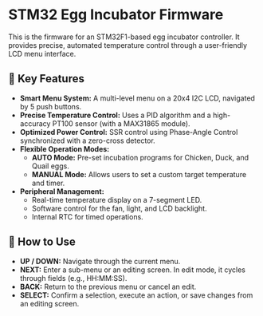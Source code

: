 # STM32 Egg Incubator Firmware

This is the firmware for an STM32F1-based egg incubator controller. It provides precise, automated temperature control through a user-friendly LCD menu interface.

## 🌟 Key Features

* **Smart Menu System:** A multi-level menu on a 20x4 I2C LCD, navigated by 5 push buttons.
* **Precise Temperature Control:** Uses a PID algorithm and a high-accuracy PT100 sensor (with a MAX31865 module).
* **Optimized Power Control:** SSR control using Phase-Angle Control synchronized with a zero-cross detector.
* **Flexible Operation Modes:**
    * **AUTO Mode:** Pre-set incubation programs for Chicken, Duck, and Quail eggs.
    * **MANUAL Mode:** Allows users to set a custom target temperature and timer.
* **Peripheral Management:**
    * Real-time temperature display on a 7-segment LED.
    * Software control for the fan, light, and LCD backlight.
    * Internal RTC for timed operations.

## 📖 How to Use

* **UP / DOWN:** Navigate through the current menu.
* **NEXT:** Enter a sub-menu or an editing screen. In edit mode, it cycles through fields (e.g., HH:MM:SS).
* **BACK:** Return to the previous menu or cancel an edit.
* **SELECT:** Confirm a selection, execute an action, or save changes from an editing screen.
